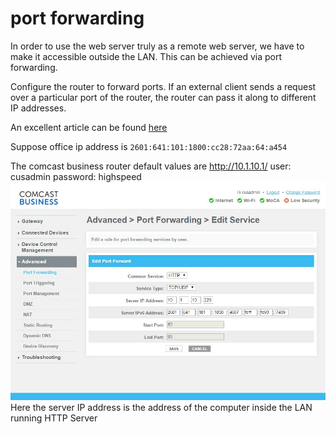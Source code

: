 # port forwarding

In order to use the web server truly as a remote web server, we have to make it accessible outside the LAN. This can be achieved via port forwarding.

Configure the router to forward ports. If an external client sends a request over a particular port of the router, the router can pass it along to different IP addresses.

An excellent article can be found [here](http://www.howtogeek.com/66214/how-to-forward-ports-on-your-router/)

Suppose office ip address is `2601:641:101:1800:cc28:72aa:64:a454` 

The comcast business router default values are
http://10.1.10.1/
user: cusadmin
password: highspeed
![port forwarding](prot-forward.JPG)
Here the server IP address is the address of the computer inside the LAN running HTTP Server